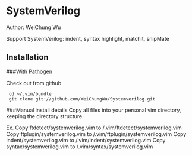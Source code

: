 SystemVerilog
============
Author: WeiChung Wu

Support SystemVerilog: indent, syntax highlight, matchit, snipMate

Installation
----------------

###With [Pathogen](https://github.com/tpope/vim-pathogen)

Check out from github

     cd ~/.vim/bundle
     git clone git://github.com/WeiChungWu/Systemverilog.git

###Manual install details
Copy all files into your personal vim directory, keeping the directory structure.

Ex.
Copy ftdetect/systemverilog.vim to <home>/.vim/ftdetect/systemverilog.vim
Copy ftplugin/systemverilog.vim to <home>/.vim/ftplugin/systemverilog.vim
Copy indent/systemverilog.vim to <home>/.vim/indent/systemverilog.vim
Copy syntax/systemverilog.vim to <home>/.vim/syntax/systemverilog.vim
